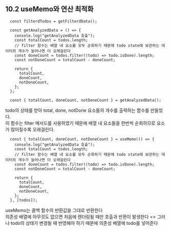 ## 10.2 useMemo와 연산 최적화

```
  const filterdTodos = getFilterdData();

  const getAnalyzedData = () => {
    console.log("getAnalyzedData 호출");
    const totalCount = todos.length;
    // filter 함수는 배열 내 요소를 모두 순회하기 때문에 todo state에 보관하는 데이터의 개수가 늘어나면 더 오래걸린다
    const doneCount = todos.filter((todo) => todo.isDone).length;
    const notDoneCount = totalCount - doneCount;

    return {
      totalCount,
      doneCount,
      notDoneCount,
    };
  };

  const { totalCount, doneCount, notDoneCount } = getAnalyzedData();
```

todo의 상태를 받아 total, done, notDone 요소들의 개수를 출력하는 함수를 만들었다.  
이 함수는 filter 메서드를 사용하였기 때문에 배열 내 요소들을 한번씩 순회하므로 요소가 많아질수록 오래걸린다.

```
  const { totalCount, doneCount, notDoneCount } = useMemo(() => {
    console.log("getAnalyzedData 호출");
    const totalCount = todos.length;
    // filter 함수는 배열 내 요소를 모두 순회하기 때문에 todo state에 보관하는 데이터의 개수가 늘어나면 더 오래걸린다
    const doneCount = todos.filter((todo) => todo.isDone).length;
    const notDoneCount = totalCount - doneCount;

    return {
      totalCount,
      doneCount,
      notDoneCount,
    };
  }, [todos]);
```

useMemo는 콜백 함수의 반환값을 그대로 반환한다  
의존성 배열에 아무것도 없으면 처음에 렌더링될 때만 호출과 반환이 발생한다 => 그러나 todo의 상태가 변경될 때 반영해야 하기 때문에 의존성 배열에 todo를 넣어준다